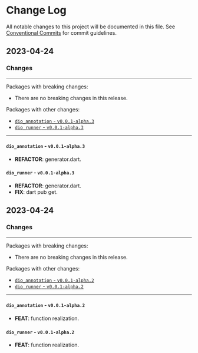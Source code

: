 # Change Log

All notable changes to this project will be documented in this file.
See [Conventional Commits](https://conventionalcommits.org) for commit guidelines.

## 2023-04-24

### Changes

---

Packages with breaking changes:

 - There are no breaking changes in this release.

Packages with other changes:

 - [`dio_annotation` - `v0.0.1-alpha.3`](#dio_annotation---v001-alpha3)
 - [`dio_runner` - `v0.0.1-alpha.3`](#dio_runner---v001-alpha3)

---

#### `dio_annotation` - `v0.0.1-alpha.3`

 - **REFACTOR**: generator.dart.

#### `dio_runner` - `v0.0.1-alpha.3`

 - **REFACTOR**: generator.dart.
 - **FIX**: dart pub get.


## 2023-04-24

### Changes

---

Packages with breaking changes:

 - There are no breaking changes in this release.

Packages with other changes:

 - [`dio_annotation` - `v0.0.1-alpha.2`](#dio_annotation---v001-alpha2)
 - [`dio_runner` - `v0.0.1-alpha.2`](#dio_runner---v001-alpha2)

---

#### `dio_annotation` - `v0.0.1-alpha.2`

 - **FEAT**: function realization.

#### `dio_runner` - `v0.0.1-alpha.2`

 - **FEAT**: function realization.

